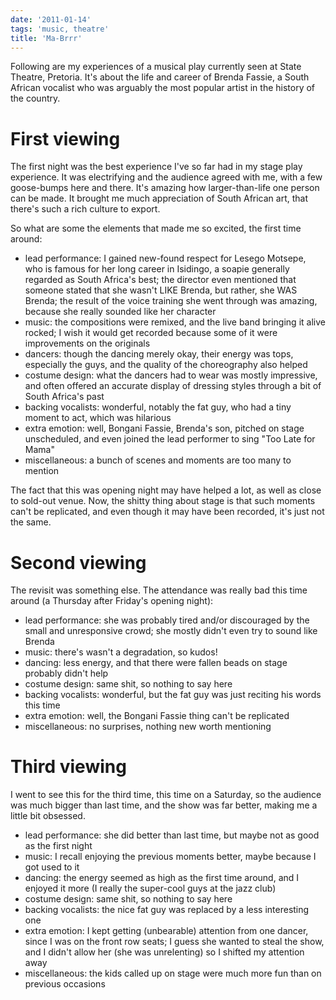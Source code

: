 ```yaml
---
date: '2011-01-14'
tags: 'music, theatre'
title: 'Ma-Brrr'
---
```


Following are my experiences of a musical play currently seen at State
Theatre, Pretoria. It\'s about the life and career of Brenda Fassie, a
South African vocalist who was arguably the most popular artist in the
history of the country.

First viewing
=============

The first night was the best experience I\'ve so far had in my stage
play experience. It was electrifying and the audience agreed with me,
with a few goose-bumps here and there. It\'s amazing how
larger-than-life one person can be made. It brought me much appreciation
of South African art, that there\'s such a rich culture to export.

So what are some the elements that made me so excited, the first time
around:

-   lead performance: I gained new-found respect for Lesego Motsepe, who
    is famous for her long career in Isidingo, a soapie generally
    regarded as South Africa\'s best; the director even mentioned that
    someone stated that she wasn\'t LIKE Brenda, but rather, she WAS
    Brenda; the result of the voice training she went through was
    amazing, because she really sounded like her character
-   music: the compositions were remixed, and the live band bringing it
    alive rocked; I wish it would get recorded because some of it were
    improvements on the originals
-   dancers: though the dancing merely okay, their energy was tops,
    especially the guys, and the quality of the choreography also helped
-   costume design: what the dancers had to wear was mostly impressive,
    and often offered an accurate display of dressing styles through a
    bit of South Africa\'s past
-   backing vocalists: wonderful, notably the fat guy, who had a tiny
    moment to act, which was hilarious
-   extra emotion: well, Bongani Fassie, Brenda\'s son, pitched on stage
    unscheduled, and even joined the lead performer to sing \"Too Late
    for Mama\"
-   miscellaneous: a bunch of scenes and moments are too many to mention

The fact that this was opening night may have helped a lot, as well as
close to sold-out venue. Now, the shitty thing about stage is that such
moments can\'t be replicated, and even though it may have been recorded,
it\'s just not the same.

Second viewing
==============

The revisit was something else. The attendance was really bad this time
around (a Thursday after Friday\'s opening night):

-   lead performance: she was probably tired and/or discouraged by the
    small and unresponsive crowd; she mostly didn\'t even try to sound
    like Brenda
-   music: there\'s wasn\'t a degradation, so kudos!
-   dancing: less energy, and that there were fallen beads on stage
    probably didn\'t help
-   costume design: same shit, so nothing to say here
-   backing vocalists: wonderful, but the fat guy was just reciting his
    words this time
-   extra emotion: well, the Bongani Fassie thing can\'t be replicated
-   miscellaneous: no surprises, nothing new worth mentioning

Third viewing
=============

I went to see this for the third time, this time on a Saturday, so the
audience was much bigger than last time, and the show was far better,
making me a little bit obsessed.

-   lead performance: she did better than last time, but maybe not as
    good as the first night
-   music: I recall enjoying the previous moments better, maybe because
    I got used to it
-   dancing: the energy seemed as high as the first time around, and I
    enjoyed it more (I really the super-cool guys at the jazz club)
-   costume design: same shit, so nothing to say here
-   backing vocalists: the nice fat guy was replaced by a less
    interesting one
-   extra emotion: I kept getting (unbearable) attention from one
    dancer, since I was on the front row seats; I guess she wanted to
    steal the show, and I didn\'t allow her (she was unrelenting) so I
    shifted my attention away
-   miscellaneous: the kids called up on stage were much more fun than
    on previous occasions
